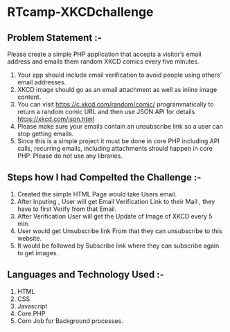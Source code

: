 # RTcamp-XKCDchallenge
## Problem Statement :-
Please create a simple PHP application that accepts a visitor’s email address and emails them random XKCD comics every five minutes.

1. Your app should include email verification to avoid people using others’ email addresses.
2. XKCD image should go as an email attachment as well as inline image content.
3. You can visit https://c.xkcd.com/random/comic/ programmatically to return a random comic URL and then use JSON API for details https://xkcd.com/json.html
4. Please make sure your emails contain an unsubscribe link so a user can stop getting emails.
5. Since this is a simple project it must be done in core PHP including API calls, recurring emails, including attachments should happen in core PHP. Please do not use any libraries.


## Steps how I had Compelted the Challenge :-
1. Created the simple HTML Page would take Users email.
2. After Inputing , User will get Email Verification Link to their Mail , they have to first Verify from that Email.
3. After Verification User will get the Update of Image of XKCD every 5 min.
4. User would get Unsubscribe link From that they can unsubscribe to this website.
5. It would be followed by Subscribe link where they can subscribe again to get images.

## Languages and Technology Used :-
1. HTML
2. CSS
3. Javascript
4. Core PHP
5. Corn Job for Background processes.




